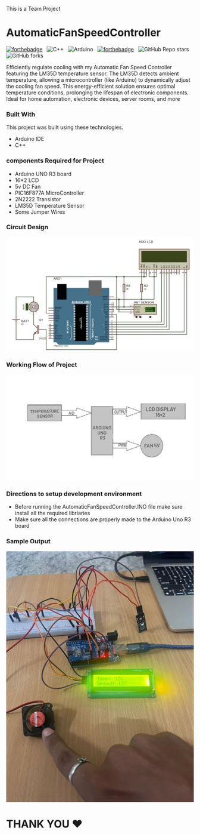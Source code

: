 This is a Team Project 

# AutomaticFanSpeedController
[![forthebadge](https://forthebadge.com/images/badges/built-with-love.svg)](https://forthebadge.com) &nbsp;
![C++](https://img.shields.io/badge/c++-%2300599C.svg?style=for-the-badge&logo=c%2B%2B&logoColor=white) &nbsp;
![Arduino](https://img.shields.io/badge/-Arduino-00979D?style=for-the-badge&logo=Arduino&logoColor=white) &nbsp;
[![forthebadge](https://forthebadge.com/images/badges/open-source.svg)](https://forthebadge.com) &nbsp;
![GitHub Repo stars](https://img.shields.io/github/stars/bandidhanush/AutomaticFanSpeedController?color=red&logo=github&style=for-the-badge) &nbsp;
![GitHub forks](https://img.shields.io/github/forks/bandidhanush/AutomaticFanSpeedController?color=red&logo=github&style=for-the-badge)

Efficiently regulate cooling with my Automatic Fan Speed Controller featuring the LM35D temperature sensor. The LM35D detects ambient temperature, allowing a microcontroller (like Arduino) to dynamically adjust the cooling fan speed. This energy-efficient solution ensures optimal temperature conditions, prolonging the lifespan of electronic components. Ideal for home automation, electronic devices, server rooms, and more

### Built With

This project was built using these technologies.

- Arduino IDE
- C++

### components Required for Project 
- Arduino UNO R3 board 
- 16*2 LCD 
- 5v DC Fan
- PIC16F877A MicroController
- 2N2222 Transistor
- LM35D Temperature Sensor
- Some Jumper Wires

### Circuit Design
![alt text](https://github.com/bandidhanush/AutomaticFanSpeedController/blob/main/2.jpg?raw=true)

### Working Flow of Project
![alt text](https://github.com/bandidhanush/AutomaticFanSpeedController/blob/main/1.jpg?raw=true)


### Directions to setup development environment
- Before running the AutomaticFanSpeedController.INO file make sure install all the required libriaries 
- Make sure all the connections are properly made to the Arduino Uno R3 board  

### Sample Output 
![alt text](https://github.com/bandidhanush/AutomaticFanSpeedController/blob/main/3.jpg?raw=true)

#                                                     THANK YOU ❤️

